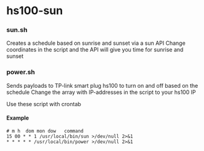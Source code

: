 # hs100-sun

### sun.sh 
Creates a schedule based on sunrise and sunset via a sun API
Change coordinates in the script and the API will give you time for sunrise and sunset

### power.sh
Sends payloads to TP-link smart plug hs100 to turn on and off based on the schedule
Change the array with IP-addresses in the script to your hs100 IP

Use these script with crontab

#### Example
```shell
# m h  dom mon dow   command
15 00 * * 1 /usr/local/bin/sun >/dev/null 2>&1
* * * * * /usr/local/bin/power >/dev/null 2>&1
```
